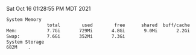 Sat Oct 16 01:28:55 PM MDT 2021
```bash
System Memory
               total        used        free      shared  buff/cache   available
Mem:           7.7Gi       729Mi       4.8Gi       9.0Mi       2.2Gi       6.6Gi
Swap:          7.6Gi       352Mi       7.3Gi
System Storage
682M	.
```
